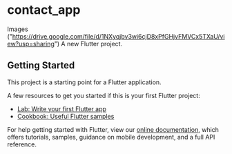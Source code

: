 # contact_app
Images
("https://drive.google.com/file/d/1NXyqjbv3wi6cjD8xPfGHjvFMVCx5TXaU/view?usp=sharing")
A new Flutter project.

## Getting Started

This project is a starting point for a Flutter application.

A few resources to get you started if this is your first Flutter project:

- [Lab: Write your first Flutter app](https://flutter.dev/docs/get-started/codelab)
- [Cookbook: Useful Flutter samples](https://flutter.dev/docs/cookbook)

For help getting started with Flutter, view our
[online documentation](https://flutter.dev/docs), which offers tutorials,
samples, guidance on mobile development, and a full API reference.
